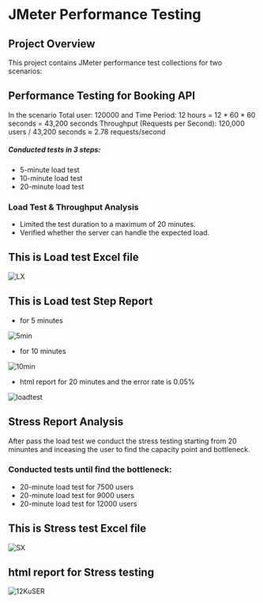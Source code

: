 # JMeter Performance Testing
## Project Overview
This project contains JMeter performance test collections for two scenarios:
## Performance Testing for Booking API
In the scenario Total user: 120000 and Time Period: 12 hours = 12 * 60 * 60 seconds = 43,200 seconds
Throughput (Requests per Second): 120,000 users / 43,200 seconds ≈ 2.78 requests/second
##### Conducted tests in 3 steps:
- 5-minute load test
- 10-minute load test
- 20-minute load test
### Load Test & Throughput Analysis
- Limited the test duration to a maximum of 20 minutes.
- Verified whether the server can handle the expected load.

## This is Load test Excel file

![LX](https://github.com/user-attachments/assets/4735f08d-01b4-4079-8075-ab86767b598b)

## This is Load test Step Report 
- for 5 minutes

![5min](https://github.com/user-attachments/assets/5578febc-6bc9-4e32-810b-99a526eba2a5)

- for 10 minutes
  
![10min](https://github.com/user-attachments/assets/5b1cdbec-8529-4fcd-b7ec-d405a5272a0b)

- html report for 20 minutes and the error rate is 0.05%
  
![loadtest](https://github.com/user-attachments/assets/4f709b20-25aa-41fb-8f80-caff34bda6c9)

## Stress Report Analysis
After pass the load test we conduct the stress testing starting from 20 minuntes and inceasing the user to find the capacity point and bottleneck.

### Conducted tests until find the bottleneck:
- 20-minute load test for 7500 users
- 20-minute load test for 9000 users
- 20-minute load test for 12000 users

## This is Stress test  Excel file

![SX](https://github.com/user-attachments/assets/7a39c08a-549c-485d-bf9e-8ae40bfe2a2d)

## html report for Stress testing

![12KuSER](https://github.com/user-attachments/assets/a185cfd1-e69c-4821-ab38-b169b4c5f365)








